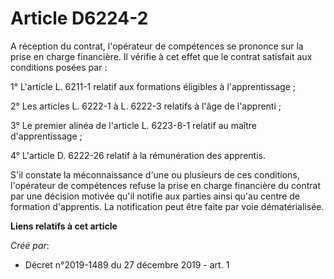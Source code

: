 # Article D6224-2

A réception du contrat, l'opérateur de compétences se prononce sur la prise en charge financière. Il vérifie à cet effet que
le contrat satisfait aux conditions posées par :

1° L'article L. 6211-1 relatif aux formations éligibles à l'apprentissage ;

2° Les articles L. 6222-1 à L. 6222-3 relatifs à l'âge de l'apprenti ;

3° Le premier alinéa de l'article L. 6223-8-1 relatif au maître d'apprentissage ;

4° L'article D. 6222-26 relatif à la rémunération des apprentis.

S'il constate la méconnaissance d'une ou plusieurs de ces conditions, l'opérateur de compétences refuse la prise en charge
financière du contrat par une décision motivée qu'il notifie aux parties ainsi qu'au centre de formation d'apprentis. La
notification peut être faite par voie dématérialisée.

**Liens relatifs à cet article**

_Créé par_:

  - Décret n°2019-1489 du 27 décembre 2019 - art. 1
